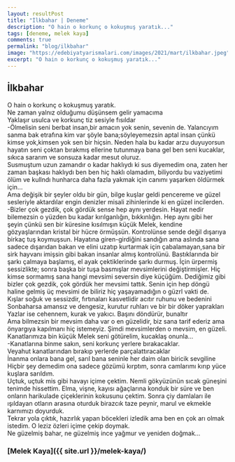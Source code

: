 ```yaml
---
layout: resultPost
title: "İlkbahar | Deneme"
description: "O hain o korkunç o kokuşmuş yaratık..."
tags: [deneme, melek kaya]
comments: true
permalink: "blog/ilkbahar"
image: "https://edebiyatyarismalari.com/images/2021/mart/ilkbahar.jpeg"
excerpt: "O hain o korkunç o kokuşmuş yaratık..."
---
```


## İlkbahar
O hain o korkunç o kokuşmuş yaratık.  
Ne zaman yalnız olduğumu düşünsem gelir yamacıma  
Yaklaşır usulca ve korkunç tiz sesiyle fısıldar  
-Ölmelisin seni berbat insan,bir amacın yok senin, sevenin de. Yalancıyım sanma bak etrafına kim var şöyle bana;söyleyemezsin aptal insan çünkü kimse yok,kimsen yok sen bir hiçsin. Neden hala bu kadar arzu duyuyorsun hayatın seni çoktan bırakmış ellerine tutunmaya bana gel ben seni kucaklar, sıkıca sararım ve sonsuza kadar mesut oluruz.  
Susmuştum uzun zamandır o kadar haklıydı ki sus diyemedim ona, zaten her zaman başkası haklıydı ben ben hiç haklı olamadım, biliyordu bu vaziyetimi ölüm ve kullndı
hunharca daha fazla yakmak için canımı yaşarken öldürmek için…  
Ama değişik bir şeyler oldu bir gün, bilge kuşlar geldi pencereme ve güzel sesleriyle aktardılar engin denizler misali zihinlerinde ki en güzel incilerden.  
-Bizler çok gezdik, çok gördük sense hep aynı yerdesin. Hayat nedir bilemezsin o yüzden bu kadar kırılganlığın, bıkkınlığın. Hep aynı gibi her şeyin çünkü sen bir küresine kısılmışın küçük Melek, kendine gözyaşlarından kristal bir hücre örmüşsün. Kontrolünse sende değil dışarıya birkaç tuş koymuşsun. Hayatına giren-girdiğini sandığın ama aslında sana sadece dışarıdan bakan ve elini uzatıp kurtarmak için çabalamayan,sana bir sirk hayvanı imişsin gibi bakan insanlar almış kontrolünü.  Bastıklarında bir şarkı çalmaya başlamış, el ayak çektiklerinde şarkı durmuş. İçin ürpermiş sessizlikte; sonra başka bir tuşa basmışlar mevsimlerini değiştirmişler. Hiç kimse sormamış sana hangi mevsimi seversin diye küçüğüm. Dediğimiz gibi bizler çok gezdik, çok gördük her mevsimi tattık. Senin için hep döngü haline gelmiş üç mevsimi de biliriz hiç yaşayamadığın o güzrl vakti de.  
Kışlar soğuk ve sessizdir, fırtınaları kasvetlidir acıtır ruhunu ve bedenini  
Sonbaharsa amansız ve dengesiz, kurutur ruhları ve bir bir döker yaprakları  
Yazlar ise cehennem, kurak ve yakıcı. Başını döndürür, bunaltır  
Ama bilmezsin bir mevsim daha var o en güzelidir, biz sana tarif ederiz ama önyargıya kapılmanı hiç istemeyiz. Şimdi mevsimlerden o mevsim, en güzeli. Kanatlarımıza bin küçük Melek seni götürelim, kucaklaş onunla…  
-Kanatlarına binme sakın, seni korkunç yerlere bırakacaklar.  
Veyahut kanatlarından bırakıp yerlerde parçalattıracaklar  
İnanma onlara bana gel, sarıl bana seninle her daim olan biricik sevgiline
Hiçbir şey demedim ona sadece gözümü kırptım, sonra camlarımı kırıp yüce kuşlara sarıldım.  
Uçtuk, uçtuk mis gibi havayı içime çektim. Nemli gökyüzünün sıcak güneşini tenimde hissettim. Elma, vişne, kayısı ağaçlarına konduk bir süre ve ben onların harikulade
çiçeklerinin kokusunu çektim. Sonra çiy damlaları ile ışıldayan otların arasına oturduk birazcık taze peynir, marul ve ekmekle karnımızı doyurduk.  
Tekrar yola çıktık, hazırlık yapan böcekleri izledik ama ben en çok arı olmak istedim. O leziz özleri içime çekip doymak.  
Ne güzelmiş bahar, ne güzelmiş ince yağmur ve yeniden doğmak…  

### [Melek Kaya]({{ site.url }}/melek-kaya/)